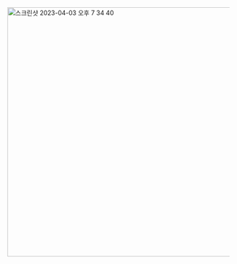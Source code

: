 <img width="565" alt="스크린샷 2023-04-03 오후 7 34 40" src="https://user-images.githubusercontent.com/62370742/229485697-985ed708-b097-4b1b-9263-ffb6853871b3.png">
